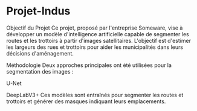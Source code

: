 # Projet-Indus
Objectif du Projet
Ce projet, proposé par l'entreprise Someware, vise à développer un modèle d'intelligence artificielle capable de segmenter les routes et les trottoirs à partir d'images satellitaires. L'objectif est d'estimer les largeurs des rues et trottoirs pour aider les municipalités dans leurs décisions d'aménagement.

Méthodologie
Deux approches principales ont été utilisées pour la segmentation des images :

U-Net

DeepLabV3+
Ces modèles sont entraînés pour segmenter les routes et trottoirs et générer des masques indiquant leurs emplacements.

